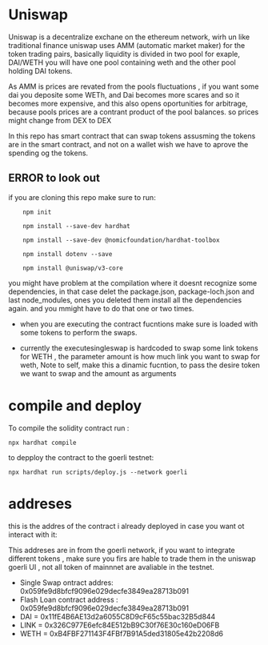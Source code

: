 # Uniswap

 Uniswap is a decentralize exchane on the ethereum network,
 wirh un like traditional finance uniswap uses AMM (automatic market maker)
 for the token trading pairs, basically liquidity is divided in two pool for exaple,
 DAI/WETH  you will have one pool containing weth and the other pool holding DAI tokens.

 As AMM is prices are revated from the pools fluctuations , if you want some dai you deposite some WETh,
 and Dai becomes more scares and so it becomes more expensive, and this also opens oportunities for arbitrage,
 because pools prices are a contrant product of the pool balances. so prices might change from DEX to DEX

In this repo has smart contract that can swap tokens assusming the tokens are in the smart contract,
and not on a wallet wish we have to aprove the spending og the tokens.

## ERROR to look out

if you are cloning this repo make sure to run:

        npm init

        npm install --save-dev hardhat

        npm install --save-dev @nomicfoundation/hardhat-toolbox

        npm install dotenv --save

        npm install @uniswap/v3-core

you might have problem at the compilation where it doesnt recognize some dependencies,
in that case delet the package.json, package-loch.json and last node_modules, ones you deleted them
install all the dependencies again. and you mmight have to do that one or two times.

* when you are executing the contract fucntions make sure is loaded with some tokens to perform the swaps.

* currently the executesingleswap is hardcoded to swap some link tokens for WETH , the parameter amount is how much link you want to swap for weth, Note to self, make this a dinamic fucntion, to pass the desire token we want to swap and the amount as arguments




# compile and deploy

 To compile the solidity contract run :

    npx hardhat compile

to depploy the contract to the goerli testnet:

    npx hardhat run scripts/deploy.js --network goerli

# addreses 
this is the addres of the contract i already deployed in case you want ot interact with it:

This addreses are in from the goerli network, if you want to integrate different tokens , make sure you firs are hable to trade them in the uniswap goerli UI , not all token of mainnnet are avaliable in the testnet.

* Single Swap ontract addres: 0x059fe9d8bfcf9096e029decfe3849ea28713b091
* Flash Loan contract address : 0x059fe9d8bfcf9096e029decfe3849ea28713b091
* DAI = 0x11fE4B6AE13d2a6055C8D9cF65c55bac32B5d844
* LINK = 0x326C977E6efc84E512bB9C30f76E30c160eD06FB
* WETH = 0xB4FBF271143F4FBf7B91A5ded31805e42b2208d6